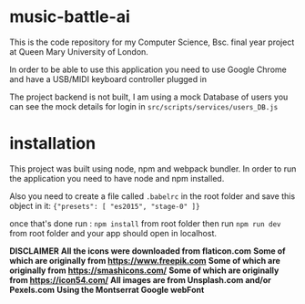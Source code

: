 # music-battle-ai
This is the code repository for my Computer Science, Bsc. final year project at Queen Mary University of London.

In order to be able to use this application you need to use Google Chrome and have a USB/MIDI keyboard controller plugged in

The project backend is not built, I am using a mock Database of users you can see the mock details for login in `src/scripts/services/users_DB.js`

# installation
This project was built using node, npm and webpack bundler.
In order to run the application you need to have node and npm installed.

Also you need to create a file called `.babelrc` in the root folder and save this object in it:
`{"presets": [ "es2015", "stage-0" ]}`

once that's done run : `npm install` from root folder
then run `npm run dev` from root folder
and your app should open in localhost.

**DISCLAIMER**
**All the icons were downloaded from flaticon.com**
**Some of which are originally from https://www.freepik.com**
**Some of which are originally from https://smashicons.com/**
**Some of which are originally from https://icon54.com/**
**All images are from Unsplash.com and/or Pexels.com**
**Using the Montserrat Google webFont**
